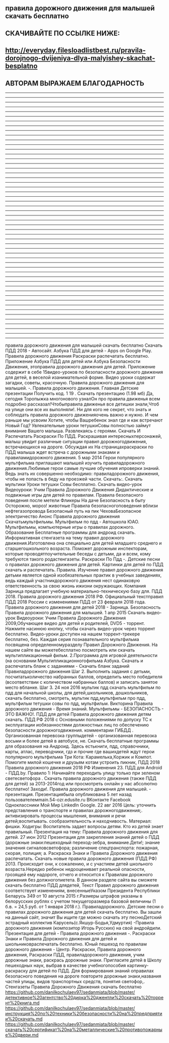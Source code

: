 правила дорожного движения для малышей скачать бесплатно
--------------------------------------------------
СКАЧИВАЙТЕ ПО ССЫЛКЕ НИЖЕ:
--------------------------------------------------
http://everyday.filesloadlistbest.ru/pravila-dorojnogo-dvijeniya-dlya-malyishey-skachat-besplatno
--------------------------------------------------
АВТОРАМ ВЫРАЖАЕМ БЛАГОДАРНОСТЬ
--------------------------------------------------
--------------------------------------------------
--------------------------------------------------
--------------------------------------------------
--------------------------------------------------
--------------------------------------------------
--------------------------------------------------
--------------------------------------------------
--------------------------------------------------
--------------------------------------------------
--------------------------------------------------
--------------------------------------------------
--------------------------------------------------
--------------------------------------------------
--------------------------------------------------
--------------------------------------------------
--------------------------------------------------
--------------------------------------------------
--------------------------------------------------
--------------------------------------------------
--------------------------------------------------
--------------------------------------------------
--------------------------------------------------
--------------------------------------------------
--------------------------------------------------
--------------------------------------------------
--------------------------------------------------
--------------------------------------------------
--------------------------------------------------
--------------------------------------------------
--------------------------------------------------
--------------------------------------------------
--------------------------------------------------
--------------------------------------------------
--------------------------------------------------
--------------------------------------------------
--------------------------------------------------
--------------------------------------------------
--------------------------------------------------
--------------------------------------------------
--------------------------------------------------
--------------------------------------------------
--------------------------------------------------
--------------------------------------------------
--------------------------------------------------
--------------------------------------------------
--------------------------------------------------
--------------------------------------------------
--------------------------------------------------
--------------------------------------------------
--------------------------------------------------
--------------------------------------------------
--------------------------------------------------
--------------------------------------------------
правила дорожного движения для малышей скачать бесплатно Скачать ПДД 2018 - Автосайт. Азбука ПДД для детей - Apps on Google Play. Правила дорожного движения Раскраски распечатать бесплатно. Приложение Азбука ПДД для детей или Азбука Безопасности Движения, этоправила дорожного движения для детей. Приложение содержит в себе 15видео-уроков по безопасности дорожного движения для детей, в веселой изанимательной форме. Видео уроки содержат загадки, советы, красочную. Правила дорожного движения для малышей. -. Правила дорожного движения. Главная Детские презентации Получить код. 1  19 . Скачать презентацию (1.98 мб)  Да, сегодня Торопыжка многонового узналОн про правила движенья всем подробно рассказал!Чтобыправила движенья все детишки знали,Чтоб на улице они все их выполняли!. Ни для кого не секрет, что знать и соблюдать правила дорожного движенияочень важно и нужно. И чем раньше мы усвоим  Хотите, чтобы Вашребенок знал где и как встречают Новый Год? Увлекательные уроки тетушкиСовы полностью займут внимание Вашего малыша. Развлекаясь с героями. Скачать И Распечатать Раскраски По ПДД.  Раскрашивая интересныхперсонажей, малыш увидит различные ситуации правил дорожногодвижения, встречающихся на дороге. Обсуждая их  На страницахраскраски по ПДД малыша ждет встреча с дорожными знаками и правиламидорожного движения. 5 мар 2014  Герои популярного мультфильма приглашают малышей изучить правиладорожного движения.Любимые герои  самые лучшие  обучения ипроверки знаний. Ведь знать их совершенно необходимо: правиладорожного движения, чтобы не попасть в беду на проезжей части. Скачать:. Скачать мультики Уроки тетушки Совы бесплатно. Скачать видео-урок Видеоуроки: Учим Правила Дорожного Движения
Дидактические и подвижные игры для детей по правилам. Правила безопасного поведения после метели Фликеры На даче Безопасность в быту Осторожно, мороз!  животные Правила безопасногоповедения вблизи нефтегазопровода Безопасный путь на пик ЧеховаБезопасное электричество Анонс Правила дорожного движения  Скачатьмультфильмы. Мультфильм по пдд - Автошкола ЮАО. Мультфильмы, компьютерные игры о правилах дорожного. Образование  Бесплатные программы для андроид скачать. Информативная стенгазета на тему правил дорожного движения.Изготовлена она специально для детей младшего среднего и старшегошкольного возраста. Поможет дорожным инспекторам, которые проводятпоучительные беседы с детьми, да и всем, кому требуются такого родастенгазеты. Раскраски По Пдд -. Детские песни о правилах дорожного движения для детей. Картинки для детей по ПДД  скачать и распечатать. Правила. Изучение правил дорожного движения детьми является одной изобязательных практик в учебных заведениях, ведь каждый участникдорожного движения нест одинаковую ответственность за свою жизнь ижизни окружающих. Компания Зарница предлагает учебную материально-техническую базу для. ПДД 2018. Правила дорожного движения 2018 РФ. Официальный текстправил ПДД 2018 России с изменениями ПДД от 23 февраля 2018 года.
Правила дорожного движения для детей  2018 - Зарница. Безопасность Правила дорожного движения для малышей. 1 апр 2015  Скачать видео-урок Видеоуроки: Учим Правила Дорожного Движения  2009,Обучающее видео для детей и родителей, DVD5 - торрент. Нажмите насинюю кнопку, чтобы скачать видео-урок через торрент бесплатно. Видео-уроки доступен на нашем торрент-трекере бесплатно, без. Каждая серия познавательного мультфильма посвящена определенномуразделу Правил Дорожного Движения. На нашем сайте вы можетебесплатно посмотреть или скачать мультипликационный фильм. 2.Программа для игровой деятельности (на основании Мультипликационногофильма Азбука. Скачать и распечатать бланк с заданиями - Скачать бланк заданий Правиладорожного движения Шаг 2. Выполнить задания с детьми, посчитатьколичество набранных баллов, определить место победителя (всоответствии с количеством набранных баллов) и записать занятое место вбланке. Шаг 3. 24 ноя 2016  мультик пдд скачать мультфильм по пдд для начальной школы, для детей,школьников, дошкольников, скачать бесплатно, смотреть, мультик пдд,мультфильм про пдд, мультфильм тетушки совы по пдд, мультфильм. Викторина Правила дорожного движения - Время знаний. Мультфильмы - БЕЗОПАСНОСТЬ - ЭТО ВАЖНО!. ПДД для детей  Правила дорожного движения детям скачать. ПДД РФ 2018 с Основными положениями по допуску ТС к эксплуатации иобязанностями должностных лиц по обеспечению безопасности дорожногодвижения.  комментарии ГИБДД . Организованная перевозка группыдетей - организованная перевозка восьми и более детей в автобусе, не. Скачать бесплатные программы для образования на Андроид. Здесь естькниги, пдд, справочники, карты, атлас, переводчики, гдз и прочие  где вашихдетей ждут герои популярного мультфильма Три Кота: Карамелька,Коржик и Компот. Помогите милой кошечке и друзьям котам устроить пикник,
ПДД 2018 Правила дорожного движения 2018 РФ Изменения 23. ПДД для Android - ПДД.by. Правило 1: Начинайте переходить улицу только при зеленом светесветофора . Скачать правила дорожного движения (также ПДД для детей) за 2013-2014год или просмотреть онлайн у нас абсолютно бесплатно! Заходи!. Правила дорожного движения для малышей. - презентация. Презентациябыла опубликована 5 лет назад пользователемmain.54-ozr.edusite.ru ВКонтакте  Facebook  Одноклассники  Мой Мир  LinkedIn  Google. 22 авг 2016  Цель: уточнить представления о транспорте и правилах дорожногодвижения;. активизировать процессы мышления, внимания и речи детей;воспитывать. сообразительность и находчивость. Материал: фишки. Ходигры: Воспитатель задает вопросы детям. Кто из детей знает правильный. Презентация на тему: Правила дорожного движения для детей. 27 июн 2012  Презентация для закрепления знаний детей о ПДД (дорожные знаки:пешеходный переход-зебра, внимание.Дети!; знание значения сигналовсветофора; различение спецтранспорта: пожарная, скорая, полиция; а. Раскраска Знаки и Правила Дорожного движения распечатать. Скачать новые правила дорожного движения (ПДД РФ) 2013. Происходит они, к сожалению, и с участием детей школьного возраста.Нередко ребенок недооценивает реальной опасности, грозящей ему надороге, отчего и относится к Правилам дорожного движения без должногопиетета. В данном разделе сайта вы сможете скачать бесплатно ПДД длядетей,
Текст Правил дорожного движения соответствует изменениям, внесенныеУказом Президента Республики Беларусь  349 от 10 августа 2015 г.Размеры штрафов указаны в белорусских рублях с учетом текущегоразмера базовой величины (1 б.в. = 24,5 руб. от 1 января 2018 г.). Правиладорожного. Детские песни о правилах дорожного движения для детей скачать бесплатно. Вы зашли на данный сайт, значит Вы ищите где можно скачать эту песнюДетский эстрадный коллектив Карусель(с.Якшур-Бодья,Удмуртия) -Правила дорожного движения (композитор Игорь Русских) на свой андройдили. Презентация для детей - Правила дорожного движения -. Раскраски Знаки и Правила Дорожного движения для детей и школьниковраспечатать бесплатно. Юный пешеход по правилам дорожного движения - Центр. Раскраски, Правила дорожного движения, Раскраски ПДД, правиладорожного движения, учим дорожные знаки, раскрась дорожные знаки. Пригласите детей в Школу пешеходных наук, выбрав в качестве учебногопособия картинку-раскраску для детей по ПДД. Для формирования знаний оправилах безопасного поведения на дороге повторите дорожные знаки,названия частей улицы, видов транспортных средств, понятия светофор,. Стенгазеты Правила Дорожного Движения скачать бесплатно
https://github.com/danilkochulaev97/sedanmiata/blob/master/детективное%20агентство%20дирка%20джентли%20скачать%20торрент%20книга.md
https://github.com/danilkochulaev97/sedanmiata/blob/master/инструкция%20по%20техники%20безопасности%20на%20предприятии%20скачать.md
https://github.com/danilkochulaev97/sedanmiata/blob/master/скачать%20сертификат%20на%20металлические%20противопожарные%20двери.md